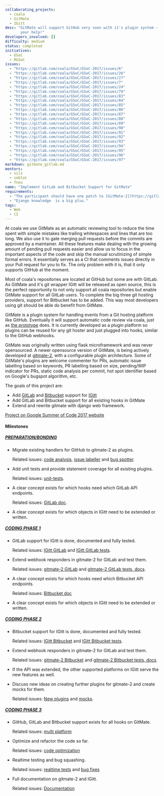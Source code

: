 ```yaml
---
collaborating_projects:
  - coala
  - GitMate
  - IGitt
desc: "GitMate will support GitHub very soon with it's plugin system - GitLab and Bitbucket are not far away thanks for
       your help!"
developers_involved: []
difficulty: medium
status: completed
initiatives:
  - GSoC
  - RGSoC
issues:
  - "https://gitlab.com/coala/GSoC/GSoC-2017/issues/6"
  - "https://gitlab.com/coala/GSoC/GSoC-2017/issues/26"
  - "https://gitlab.com/coala/GSoC/GSoC-2017/issues/27"
  - "https://gitlab.com/coala/GSoC/GSoC-2017/issues/7"
  - "https://gitlab.com/coala/GSoC/GSoC-2017/issues/24"
  - "https://gitlab.com/coala/GSoC/GSoC-2017/issues/79"
  - "https://gitlab.com/coala/GSoC/GSoC-2017/issues/83"
  - "https://gitlab.com/coala/GSoC/GSoC-2017/issues/84"
  - "https://gitlab.com/coala/GSoC/GSoC-2017/issues/85"
  - "https://gitlab.com/coala/GSoC/GSoC-2017/issues/86"
  - "https://gitlab.com/coala/GSoC/GSoC-2017/issues/87"
  - "https://gitlab.com/coala/GSoC/GSoC-2017/issues/88"
  - "https://gitlab.com/coala/GSoC/GSoC-2017/issues/89"
  - "https://gitlab.com/coala/GSoC/GSoC-2017/issues/90"
  - "https://gitlab.com/coala/GSoC/GSoC-2017/issues/91"
  - "https://gitlab.com/coala/GSoC/GSoC-2017/issues/92"
  - "https://gitlab.com/coala/GSoC/GSoC-2017/issues/93"
  - "https://gitlab.com/coala/GSoC/GSoC-2017/issues/94"
  - "https://gitlab.com/coala/GSoC/GSoC-2017/issues/95"
  - "https://gitlab.com/coala/GSoC/GSoC-2017/issues/96"
  - "https://gitlab.com/coala/GSoC/GSoC-2017/issues/97"
markdown: gitmate_gitlab.md
mentors:
  - sils
  - seblat
  - fneu
name: "Implement GitLab and Bitbucket Support for GitMate"
requirements:
  - "The participant should have one patch to [GitMate-2](https://gitlab.com/gitmate/open-source/gitmate-2) accepted."
  - "Django knowledge  is a big plus."
tags:
  - Web
  - CI
---
```

At coala we use GitMate as an automatic reviewing tool to reduce the time spent
with simple mistakes like trailing whitespaces and lines that are too long.
We also use it to gate merging pull requests before the commits are approved by
a maintainer.
All these features make dealing with the growing amount of pending pull requests
easier and allow us to focus in the important aspects of the code and skip the
manual scrutinizing of simple formal errors.
It essentially serves as a CI that comments issues directly in your Pull request
for you to fix.
The only problem with it is, that it only supports GitHub at the moment.

Most of coala's repositories are located at GitHub but some are with GitLab.
As GitMate and it's git wrapper IGitt will be released as open source, this is
the perfect opportunity to not only support all coala repositories but enable
GitMate support for all GitLab users.
To complete the big three git hosting providers, support for Bitbucket has to
be added. This way most developers using git should be able do benefit from
GitMate.

GitMate is a plugin system for handling events from a Git hosting platform like
GitHub.
Eventually it will support automatic code review via coala, just as
[the prototype](http://gitmate.io) does.
It is currently developed as a plugin platform so plugins can be reused
for any git hoster and just plugged into hooks, similar to the GitHub webhooks.

GitMate was originally written using flask microframework and was never
opensourced. A newer opensource version of GitMate, is being actively developed
at [gitmate-2](https://gitlab.com/gitmate/open-source/gitmate-2), with a
configurable plugin architecture. Some of GitMate's plugins are welcome
commenter for PRs, automatic issue labelling based on keywords, PR labelling
based on size, pending/WIP indicator for PRs, static code analysis per commit,
hot spot identifier based on Google's bugspot algorithm, etc.

The goals of this project are:

- Add [GitLab](https://gitlab.com/) and
  [Bitbucket](https://bitbucket.org/product) support for
  [IGitt](https://gitlab.com/gitmate/IGitt)
- Add GitLab and Bitbucket support for all existing hooks in GitMate
- Extend and rewrite gitmate with django web framework.

[Project on Google Summer of Code 2017 website](https://summerofcode.withgoogle.com/projects/#4985377849868288)

#### Milestones

##### [PREPARATION/BONDING](https://gitlab.com/coala/GSoC/GSoC-2017/milestones/1)

- Migrate existing handlers for GitHub to gitmate-2 as plugins.

  Related issues:
  [code analysis](https://gitlab.com/coala/GSoC/GSoC-2017/issues/6),
  [issue labeller](https://gitlab.com/coala/GSoC/GSoC-2017/issues/26)
  and [bug spotter](https://gitlab.com/coala/GSoC/GSoC-2017/issues/27).

- Add unit tests and provide statement coverage for all existing plugins.

  Related issues: [unit-tests](https://gitlab.com/coala/GSoC/GSoC-2017/issues/7).

- A clear concept exists for which hooks need which GitLab API endpoints.

  Related issues: [GitLab doc](https://gitlab.com/coala/GSoC/GSoC-2017/issues/24).

- A clear concept exists for which objects in IGitt need to be extended or
  written.

##### [CODING PHASE 1](https://gitlab.com/coala/GSoC/GSoC-2017/milestones/30)

- GitLab support for IGitt is done, documented and fully tested.

  Related issues: [IGitt GitLab](https://gitlab.com/coala/GSoC/GSoC-2017/issues/79)
  and [IGitt GitLab tests](https://gitlab.com/coala/GSoC/GSoC-2017/issues/83).

- Extend webhook responders in gitmate-2 for GitLab and test them.

  Related issues:
  [gitmate-2 GitLab](https://gitlab.com/coala/GSoC/GSoC-2017/issues/84) and
  [gitmate-2 GitLab tests, docs](https://gitlab.com/coala/GSoC/GSoC-2017/issues/85).

- A clear concept exists for which hooks need which Bitbucket API endpoints.

  Related issues: [Bitbucket doc](https://gitlab.com/coala/GSoC/GSoC-2017/issues/86)

- A clear concept exists for which objects in IGitt need to be extended or
  written.


##### [CODING PHASE 2](https://gitlab.com/coala/GSoC/GSoC-2017/milestones/31)

- Bitbucket support for IGitt is done, documented and fully tested.

  Related issues:
  [IGitt Bitbucket](https://gitlab.com/coala/GSoC/GSoC-2017/issues/87) and
  [IGitt Bitbucket tests](https://gitlab.com/coala/GSoC/GSoC-2017/issues/88).

- Extend webhook responders in gitmate-2 for GitLab and test them.

  Related issues:
  [gitmate-2 Bitbucket](https://gitlab.com/coala/GSoC/GSoC-2017/issues/89) and
  [gitmate-2 Bitbucket tests, docs](https://gitlab.com/coala/GSoC/GSoC-2017/issues/90).

- If the API was extended, the other supported platforms on IGitt serve the new
  features as well.

- Discuss new ideas on creating further plugins for gitmate-2 and create mocks
  for them.

  Related issues: [New plugins](https://gitlab.com/coala/GSoC/GSoC-2017/issues/91)
  and [mocks](https://gitlab.com/coala/GSoC/GSoC-2017/issues/92).

##### [CODING PHASE 3](https://gitlab.com/coala/GSoC/GSoC-2017/milestones/32)

- GitHub, GitLab and Bitbucket support exists for all hooks on GitMate.

  Related issues:
  [multi platform](https://gitlab.com/coala/GSoC/GSoC-2017/issues/93)

- Optimize and refactor the code so far.

  Related issues:
  [code optimization](https://gitlab.com/coala/GSoC/GSoC-2017/issues/97)

- Realtime testing and bug squashing.

  Related issues:
  [realtime tests](https://gitlab.com/coala/GSoC/GSoC-2017/issues/95) and
  [bug fixes](https://gitlab.com/coala/GSoC/GSoC-2017/issues/96)

- Full documentation on gitmate-2 and IGitt.

  Related issues: [Documentation](https://gitlab.com/coala/GSoC/GSoC-2017/issues/94)

